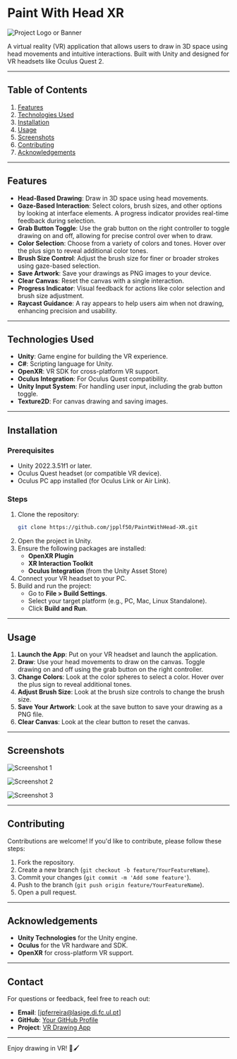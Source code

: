 # Paint With Head XR

![Project Logo or Banner](./Assets/demo-gif.gif) <!-- Replace with an actual image or banner -->

A virtual reality (VR) application that allows users to draw in 3D space using head movements and intuitive interactions. Built with Unity and designed for VR headsets like Oculus Quest 2.

---

## Table of Contents
1. [Features](#features)
2. [Technologies Used](#technologies-used)
3. [Installation](#installation)
4. [Usage](#usage)
5. [Screenshots](#screenshots)
6. [Contributing](#contributing)
7. [Acknowledgements](#acknowledgements)

---

## Features

- **Head-Based Drawing**: Draw in 3D space using head movements.
- **Gaze-Based Interaction**: Select colors, brush sizes, and other options by looking at interface elements. A progress indicator provides real-time feedback during selection.
- **Grab Button Toggle**: Use the grab button on the right controller to toggle drawing on and off, allowing for precise control over when to draw.
- **Color Selection**: Choose from a variety of colors and tones. Hover over the plus sign to reveal additional color tones.
- **Brush Size Control**: Adjust the brush size for finer or broader strokes using gaze-based selection.
- **Save Artwork**: Save your drawings as PNG images to your device.
- **Clear Canvas**: Reset the canvas with a single interaction.
- **Progress Indicator**: Visual feedback for actions like color selection and brush size adjustment.
- **Raycast Guidance**: A ray appears to help users aim when not drawing, enhancing precision and usability.

---

## Technologies Used

- **Unity**: Game engine for building the VR experience.
- **C#**: Scripting language for Unity.
- **OpenXR**: VR SDK for cross-platform VR support.
- **Oculus Integration**: For Oculus Quest compatibility.
- **Unity Input System**: For handling user input, including the grab button toggle.
- **Texture2D**: For canvas drawing and saving images.

---

## Installation

### Prerequisites
- Unity 2022.3.51f1 or later.
- Oculus Quest headset (or compatible VR device).
- Oculus PC app installed (for Oculus Link or Air Link).

### Steps
1. Clone the repository:
   ```bash
   git clone https://github.com/jpplf50/PaintWithHead-XR.git
2. Open the project in Unity.
3. Ensure the following packages are installed:
   - **OpenXR Plugin**
   - **XR Interaction Toolkit**
   - **Oculus Integration** (from the Unity Asset Store)
4. Connect your VR headset to your PC.
5. Build and run the project:
   - Go to **File > Build Settings**.
   - Select your target platform (e.g., PC, Mac, Linux Standalone).
   - Click **Build and Run**.

---

## Usage

1. **Launch the App**: Put on your VR headset and launch the application.
2. **Draw**: Use your head movements to draw on the canvas. Toggle drawing on and off using the grab button on the right controller.
3. **Change Colors**: Look at the color spheres to select a color. Hover over the plus sign to reveal additional tones.
4. **Adjust Brush Size**: Look at the brush size controls to change the brush size.
5. **Save Your Artwork**: Look at the save button to save your drawing as a PNG file.
6. **Clear Canvas**: Look at the clear button to reset the canvas.

---

## Screenshots

![Screenshot 1](./Assets/print1.jpg) <!-- Replace with actual screenshots -->


![Screenshot 2](./Assets/print2.jpg)


![Screenshot 3](./Assets/print3.jpg)


---

## Contributing

Contributions are welcome! If you'd like to contribute, please follow these steps:

1. Fork the repository.
2. Create a new branch (`git checkout -b feature/YourFeatureName`).
3. Commit your changes (`git commit -m 'Add some feature'`).
4. Push to the branch (`git push origin feature/YourFeatureName`).
5. Open a pull request.

---

## Acknowledgements

- **Unity Technologies** for the Unity engine.
- **Oculus** for the VR hardware and SDK.
- **OpenXR** for cross-platform VR support.

---

## Contact

For questions or feedback, feel free to reach out:

- **Email**: [jpferreira@lasige.di.fc.ul.pt]
- **GitHub**: [Your GitHub Profile](https://github.com/jpplf50)
- **Project**: [VR Drawing App](https://github.com/jpplf50/PaintWithHead-XR)

---

Enjoy drawing in VR! 🎨🖌️
